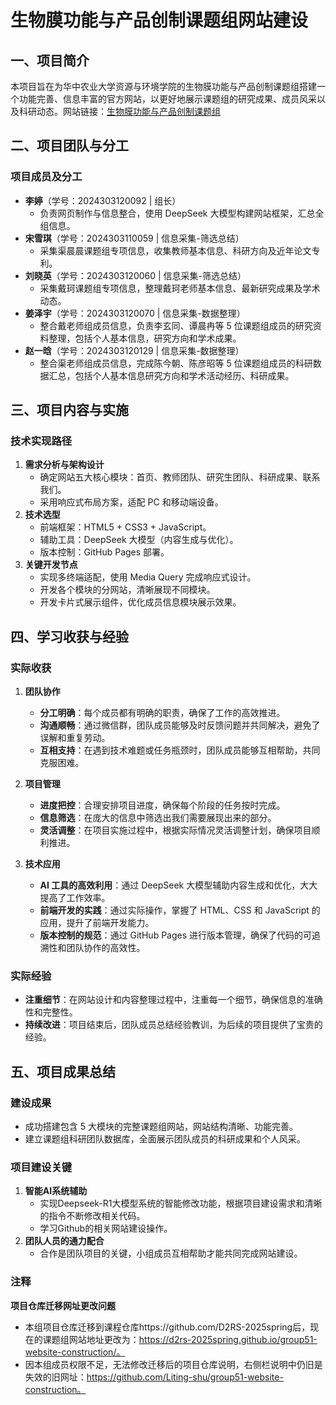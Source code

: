 # 生物膜功能与产品创制课题组网站建设

## 一、项目简介
本项目旨在为华中农业大学资源与环境学院的生物膜功能与产品创制课题组搭建一个功能完善、信息丰富的官方网站，以更好地展示课题组的研究成果、成员风采以及科研动态。网站链接：[生物膜功能与产品创制课题组](https://d2rs-2025spring.github.io/group51-website-construction/)

## 二、项目团队与分工
### 项目成员及分工
- **李婷**（学号：2024303120092 | 组长）  
  - 负责网页制作与信息整合，使用 DeepSeek 大模型构建网站框架，汇总全组信息。
- **宋雪琪**（学号：2024303110059 | 信息采集-筛选总结）  
  - 采集渠晨晨课题组专项信息，收集教师基本信息、科研方向及近年论文专利。
- **刘晓英**（学号：2024303120060 | 信息采集-筛选总结）  
  - 采集戴珂课题组专项信息，整理戴珂老师基本信息、最新研究成果及学术动态。
- **姜泽宇**（学号：2024303120070 | 信息采集-数据整理）  
  - 整合戴老师组成员信息，负责李玄同、谭晨冉等 5 位课题组成员的研究资料整理，包括个人基本信息，研究方向和学术成果。
- **赵一晗**（学号：2024303120129 | 信息采集-数据整理）  
  - 整合渠老师组成员信息，完成陈今朝、陈彦昭等 5 位课题组成员的科研数据汇总，包括个人基本信息研究方向和学术活动经历、科研成果。

## 三、项目内容与实施
### 技术实现路径
1. **需求分析与架构设计**
   - 确定网站五大核心模块：首页、教师团队、研究生团队、科研成果、联系我们。
   - 采用响应式布局方案，适配 PC 和移动端设备。
2. **技术选型**
   - 前端框架：HTML5 + CSS3 + JavaScript。
   - 辅助工具：DeepSeek 大模型（内容生成与优化）。
   - 版本控制：GitHub Pages 部署。
3. **关键开发节点**
   - 实现多终端适配，使用 Media Query 完成响应式设计。
   - 开发各个模块的分网站，清晰展现不同模块。
   - 开发卡片式展示组件，优化成员信息模块展示效果。

## 四、学习收获与经验
### 实际收获
1. **团队协作**
   - **分工明确**：每个成员都有明确的职责，确保了工作的高效推进。
   - **沟通顺畅**：通过微信群，团队成员能够及时反馈问题并共同解决，避免了误解和重复劳动。
   - **互相支持**：在遇到技术难题或任务瓶颈时，团队成员能够互相帮助，共同克服困难。

2. **项目管理**
   - **进度把控**：合理安排项目进度，确保每个阶段的任务按时完成。
   - **信息筛选**：在庞大的信息中筛选出我们需要展现出来的部分。
   - **灵活调整**：在项目实施过程中，根据实际情况灵活调整计划，确保项目顺利推进。

3. **技术应用**
   - **AI 工具的高效利用**：通过 DeepSeek 大模型辅助内容生成和优化，大大提高了工作效率。
   - **前端开发的实践**：通过实际操作，掌握了 HTML、CSS 和 JavaScript 的应用，提升了前端开发能力。
   - **版本控制的规范**：通过 GitHub Pages 进行版本管理，确保了代码的可追溯性和团队协作的高效性。

### 实际经验
- **注重细节**：在网站设计和内容整理过程中，注重每一个细节，确保信息的准确性和完整性。
- **持续改进**：项目结束后，团队成员总结经验教训，为后续的项目提供了宝贵的经验。

## 五、项目成果总结
### 建设成果
- 成功搭建包含 5 大模块的完整课题组网站，网站结构清晰、功能完善。
- 建立课题组科研团队数据库，全面展示团队成员的科研成果和个人风采。
### 项目建设关键
1. **智能AI系统辅助**
   - 实现Deepseek-R1大模型系统的智能修改功能，根据项目建设需求和清晰的指令不断修改相关代码。
   - 学习Github的相关网站建设操作。
2. **团队人员的通力配合**
   - 合作是团队项目的关键，小组成员互相帮助才能共同完成网站建设。
### 注释
**项目仓库迁移网址更改问题**
- 本组项目仓库迁移到课程仓库https://github.com/D2RS-2025spring后，现在的课题组网站地址更改为：https://d2rs-2025spring.github.io/group51-website-construction/。
- 因本组成员权限不足，无法修改迁移后的项目仓库说明，右侧栏说明中仍旧是失效的旧网址：https://github.com/Liting-shu/group51-website-construction。
   



